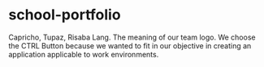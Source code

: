 # school-portfolio

Capricho, Tupaz, Risaba Lang. The meaning of our team logo. We choose the CTRL Button because we wanted to fit in our objective in creating an application applicable to work environments.
